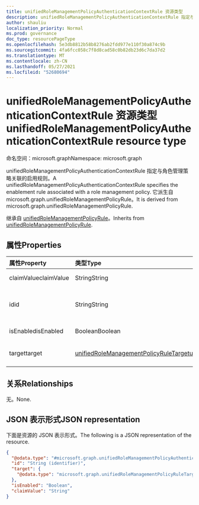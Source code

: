 ```yaml
---
title: unifiedRoleManagementPolicyAuthenticationContextRule 资源类型
description: unifiedRoleManagementPolicyAuthenticationContextRule 指定与角色管理策略关联的启用规则。 它派生自 microsoft.graph.unifiedRoleManagementPolicyRule。
author: shauliu
localization_priority: Normal
ms.prod: governance
doc_type: resourcePageType
ms.openlocfilehash: 5e3db8812b58b8276ab2fdd977e110f30a874c9b
ms.sourcegitcommit: 4fa6fcc058c7f8d8cad58c0b82db23d6c7da37d2
ms.translationtype: MT
ms.contentlocale: zh-CN
ms.lasthandoff: 05/27/2021
ms.locfileid: "52680694"
---
```

# <a name="unifiedrolemanagementpolicyauthenticationcontextrule-resource-type"></a><span data-ttu-id="89f8f-104">unifiedRoleManagementPolicyAuthenticationContextRule 资源类型</span><span class="sxs-lookup"><span data-stu-id="89f8f-104">unifiedRoleManagementPolicyAuthenticationContextRule resource type</span></span>

<span data-ttu-id="89f8f-105">命名空间：microsoft.graph</span><span class="sxs-lookup"><span data-stu-id="89f8f-105">Namespace: microsoft.graph</span></span>

<span data-ttu-id="89f8f-106">unifiedRoleManagementPolicyAuthenticationContextRule 指定与角色管理策略关联的启用规则。</span><span class="sxs-lookup"><span data-stu-id="89f8f-106">A unifiedRoleManagementPolicyAuthenticationContextRule specifies the enablement rule associated with a role management policy.</span></span> <span data-ttu-id="89f8f-107">它派生自 microsoft.graph.unifiedRoleManagementPolicyRule。</span><span class="sxs-lookup"><span data-stu-id="89f8f-107">It is derived from microsoft.graph.unifiedRoleManagementPolicyRule.</span></span>

<span data-ttu-id="89f8f-108">继承自 [unifiedRoleManagementPolicyRule](../resources/unifiedrolemanagementpolicyrule.md)。</span><span class="sxs-lookup"><span data-stu-id="89f8f-108">Inherits from [unifiedRoleManagementPolicyRule](../resources/unifiedrolemanagementpolicyrule.md).</span></span>

## <a name="properties"></a><span data-ttu-id="89f8f-109">属性</span><span class="sxs-lookup"><span data-stu-id="89f8f-109">Properties</span></span>
|<span data-ttu-id="89f8f-110">属性</span><span class="sxs-lookup"><span data-stu-id="89f8f-110">Property</span></span>|<span data-ttu-id="89f8f-111">类型</span><span class="sxs-lookup"><span data-stu-id="89f8f-111">Type</span></span>|<span data-ttu-id="89f8f-112">说明</span><span class="sxs-lookup"><span data-stu-id="89f8f-112">Description</span></span>|
|:---|:---|:---|
|<span data-ttu-id="89f8f-113">claimValue</span><span class="sxs-lookup"><span data-stu-id="89f8f-113">claimValue</span></span>|<span data-ttu-id="89f8f-114">String</span><span class="sxs-lookup"><span data-stu-id="89f8f-114">String</span></span>|<span data-ttu-id="89f8f-115">身份验证上下文声明的值。</span><span class="sxs-lookup"><span data-stu-id="89f8f-115">Value of the authentication context claim.</span></span>|
|<span data-ttu-id="89f8f-116">id</span><span class="sxs-lookup"><span data-stu-id="89f8f-116">id</span></span>|<span data-ttu-id="89f8f-117">String</span><span class="sxs-lookup"><span data-stu-id="89f8f-117">String</span></span>|<span data-ttu-id="89f8f-118">规则的唯一标识符。</span><span class="sxs-lookup"><span data-stu-id="89f8f-118">Unique identifier for the rule.</span></span> <span data-ttu-id="89f8f-119">继承自 [unifiedRoleManagementPolicyRule](../resources/unifiedrolemanagementpolicyrule.md)</span><span class="sxs-lookup"><span data-stu-id="89f8f-119">Inherited from [unifiedRoleManagementPolicyRule](../resources/unifiedrolemanagementpolicyrule.md)</span></span>|
|<span data-ttu-id="89f8f-120">isEnabled</span><span class="sxs-lookup"><span data-stu-id="89f8f-120">isEnabled</span></span>|<span data-ttu-id="89f8f-121">Boolean</span><span class="sxs-lookup"><span data-stu-id="89f8f-121">Boolean</span></span>|<span data-ttu-id="89f8f-122">指示设置是否已启用。</span><span class="sxs-lookup"><span data-stu-id="89f8f-122">Indicates if the setting is enabled.</span></span>|
|<span data-ttu-id="89f8f-123">target</span><span class="sxs-lookup"><span data-stu-id="89f8f-123">target</span></span>|[<span data-ttu-id="89f8f-124">unifiedRoleManagementPolicyRuleTarget</span><span class="sxs-lookup"><span data-stu-id="89f8f-124">unifiedRoleManagementPolicyRuleTarget</span></span>](../resources/unifiedrolemanagementpolicyruletarget.md)|<span data-ttu-id="89f8f-125">规则的目标。</span><span class="sxs-lookup"><span data-stu-id="89f8f-125">The target for the rule.</span></span> <span data-ttu-id="89f8f-126">继承自 [unifiedRoleManagementPolicyRule](../resources/unifiedrolemanagementpolicyrule.md)</span><span class="sxs-lookup"><span data-stu-id="89f8f-126">Inherited from [unifiedRoleManagementPolicyRule](../resources/unifiedrolemanagementpolicyrule.md)</span></span>|

## <a name="relationships"></a><span data-ttu-id="89f8f-127">关系</span><span class="sxs-lookup"><span data-stu-id="89f8f-127">Relationships</span></span>
<span data-ttu-id="89f8f-128">无。</span><span class="sxs-lookup"><span data-stu-id="89f8f-128">None.</span></span>

## <a name="json-representation"></a><span data-ttu-id="89f8f-129">JSON 表示形式</span><span class="sxs-lookup"><span data-stu-id="89f8f-129">JSON representation</span></span>
<span data-ttu-id="89f8f-130">下面是资源的 JSON 表示形式。</span><span class="sxs-lookup"><span data-stu-id="89f8f-130">The following is a JSON representation of the resource.</span></span>
<!-- {
  "blockType": "resource",
  "keyProperty": "id",
  "@odata.type": "microsoft.graph.unifiedRoleManagementPolicyAuthenticationContextRule",
  "baseType": "microsoft.graph.unifiedRoleManagementPolicyRule",
  "openType": false
}
-->
``` json
{
  "@odata.type": "#microsoft.graph.unifiedRoleManagementPolicyAuthenticationContextRule",
  "id": "String (identifier)",
  "target": {
    "@odata.type": "microsoft.graph.unifiedRoleManagementPolicyRuleTarget"
  },
  "isEnabled": "Boolean",
  "claimValue": "String"
}
```

